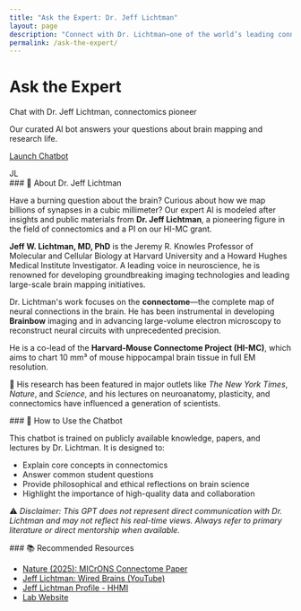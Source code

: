 ```yaml
---
title: "Ask the Expert: Dr. Jeff Lichtman"
layout: page
description: "Connect with Dr. Lichtman—one of the world’s leading connectomics researchers—via our curated AI expert chatbot. Learn about neurons, brain mapping, and scientific insight straight from the source."
permalink: /ask-the-expert/
---
```


<div class="main-content">
<div class="hero hero-spaced hero-rounded">
  <div class="hero-content">
    <div class="hero-text">
      <h1>Ask the Expert</h1>
      <p class="hero-subtitle">Chat with Dr. Jeff Lichtman, connectomics pioneer</p>
      <p class="hero-description">Our curated AI bot answers your questions about brain mapping and research life.</p>
      <p><a class="btn btn-primary btn-large" href="https://chatgpt.com/g/g-6885a29882f08191adff2e875123c430-dr-lichtman-connectome-guru" target="_blank">Launch Chatbot</a></p>
    </div>
    <div class="hero-visual">
      <div class="expert-avatar">JL</div>
    </div>
  </div>
</div>

<section class="section expert-bio">
### 👤 About Dr. Jeff Lichtman

Have a burning question about the brain? Curious about how we map billions of synapses in a cubic millimeter? Our expert AI is modeled after insights and public materials from **Dr. Jeff Lichtman**, a pioneering figure in the field of connectomics and a PI on our HI-MC grant.

**Jeff W. Lichtman, MD, PhD** is the Jeremy R. Knowles Professor of Molecular and Cellular Biology at Harvard University and a Howard Hughes Medical Institute Investigator. A leading voice in neuroscience, he is renowned for developing groundbreaking imaging technologies and leading large-scale brain mapping initiatives.

Dr. Lichtman's work focuses on the **connectome**—the complete map of neural connections in the brain. He has been instrumental in developing **Brainbow** imaging and in advancing large-volume electron microscopy to reconstruct neural circuits with unprecedented precision.

He is a co-lead of the **Harvard-Mouse Connectome Project (HI-MC)**, which aims to chart 10 mm³ of mouse hippocampal brain tissue in full EM resolution.

🔬 His research has been featured in major outlets like *The New York Times*, *Nature*, and *Science*, and his lectures on neuroanatomy, plasticity, and connectomics have influenced a generation of scientists.

</section>

<section class="section expert-bio">
### 🤖 How to Use the Chatbot

This chatbot is trained on publicly available knowledge, papers, and lectures by Dr. Lichtman. It is designed to:
- Explain core concepts in connectomics
- Answer common student questions
- Provide philosophical and ethical reflections on brain science
- Highlight the importance of high-quality data and collaboration

⚠️ *Disclaimer: This GPT does not represent direct communication with Dr. Lichtman and may not reflect his real-time views. Always refer to primary literature or direct mentorship when available.*

</section>

<section class="section expert-bio">
### 📚 Recommended Resources

- [Nature (2025): MICrONS Connectome Paper](https://www.nature.com/articles/s41586-025-08790-w)
- [Jeff Lichtman: Wired Brains (YouTube)](https://www.youtube.com/watch?v=4c1lqFXHvqI)
- [Jeff Lichtman Profile - HHMI](https://www.hhmi.org/scientists/jeff-w-lichtman)
- [Lab Website](https://lichtmanlab.fas.harvard.edu/)

</section>

</div>

